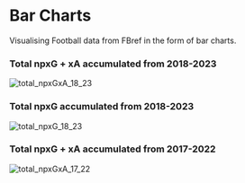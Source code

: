 # Bar Charts
Visualising Football data from FBref in the form of bar charts.

### Total npxG + xA accumulated from 2018-2023
![total_npxGxA_18_23](https://github.com/KeilanKenny/Football/assets/115564650/39339c66-74b2-4adb-8f18-8d5870538b1b)

### Total npxG accumulated from 2018-2023
![total_npxG_18_23](https://github.com/KeilanKenny/Football/assets/115564650/7dc5c1cc-3edd-453a-93f7-4dd4b2e3fcee)

### Total npxG + xA accumulated from 2017-2022
![total_npxGxA_17_22](https://github.com/KeilanKenny/Football/assets/115564650/0e6bdaef-e356-44f8-977c-e687fca5db8b)
